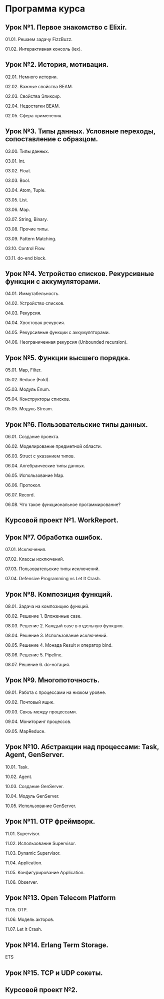 # Программа курса

## Урок №1. Первое знакомство с Elixir.

01.01. Решаем задачу FizzBuzz.

01.02. Интерактивная консоль (iex).


## Урок №2. История, мотивация.

02.01. Немного истории.

02.02. Важные свойства BEAM.

02.03. Свойства Эликсир.

02.04. Недостатки BEAM.

02.05. Сфера применения.


## Урок №3. Типы данных. Условные переходы, сопоставление с образцом.

03.00. Типы данных.

03.01. Int.

03.02. Float.

03.03. Bool.

03.04. Atom, Tuple.

03.05. List.

03.06. Map.

03.07. String, Binary.

03.08. Прочие типы.

03.09. Pattern Matching.

03.10. Control Flow.

03.11. do-end block.


## Урок №4. Устройство списков. Рекурсивные функции с аккумуляторами.

04.01. Иммутабельность.

04.02. Устройство списков.

04.03. Рекурсия.

04.04. Хвостовая рекурсия.

04.05. Рекурсивные функции с аккумуляторами.

04.06. Неограниченная рекурсия (Unbounded recursion).


## Урок №5. Функции высшего порядка.

05.01. Map, Filter.

05.02. Reduce (Fold).

05.03. Модуль Enum.

05.04. Конструкторы списков.

05.05. Модуль Stream.


## Урок №6. Пользовательские типы данных.

06.01. Создание проекта.

06.02. Моделирование предметной области.

06.03. Struct с указанием типов.

06.04. Алгебраические типы данных.

06.05. Использование Map.

06.06. Протокол.

06.07. Record.

06.08. Что такое функциональное прогаммирование?


## Курсовой проект №1. WorkReport.


## Урок №7. Обработка ошибок.

07.01. Исключения.

07.02. Классы исключений.

07.03. Пользовательские типы исключений.

07.04. Defensive Programming vs Let It Crash.


## Урок №8. Композиция функций.

08.01. Задача на композицию функций.

08.02. Решение 1. Вложенные case.

08.03. Решение 2. Каждый case в отдельную функцию.

08.04. Решение 3. Использование исключений.

08.05. Решение 4. Монада Result и оператор bind.

08.06. Решение 5. Pipeline.

08.07. Решение 6. do-нотация.


## Урок №9. Многопоточность.

09.01. Работа с процессами на низком уровне.

09.02. Почтовый ящик.

09.03. Связь между процессами.

09.04. Мониторинг процессов.

09.05. MapReduce.


## Урок №10. Абстракции над процессами: Task, Agent, GenServer.

10.01. Task.

10.02. Agent.

10.03. Создание GenServer.

10.04. Модуль GenServer.

10.05. Использование GenServer.


## Урок №11. OTP фреймворк.

11.01. Supervisor.

11.02. Использование Supervisor.

11.03. Dynamic Supervisor.

11.04. Application.

11.05. Конфигурирование Application.

11.06. Observer.


## Урок №13. Open Telecom Platform

11.05. OTP.

11.06. Модель акторов.

11.07. Let It Crash.


## Урок №14. Erlang Term Storage.

ETS


## Урок №15. TCP и UDP сокеты.

## Курсовой проект №2.
